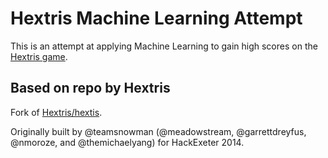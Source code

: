 Hextris Machine Learning Attempt
==========

This is an attempt at applying Machine Learning to gain high scores on the [Hextris game](http://hextris.io/).

## Based on repo by Hextris

Fork of [Hextris/hextis](https://github.com/Hextris/hextris).

Originally built by @teamsnowman (@meadowstream, @garrettdreyfus, @nmoroze, and @themichaelyang) for HackExeter 2014.
